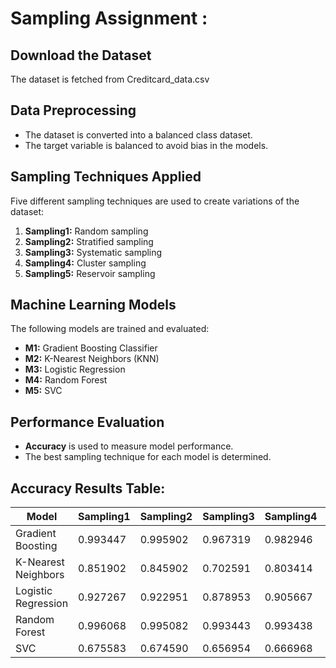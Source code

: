 # Sampling Assignment :

## Download the Dataset

The dataset is fetched from Creditcard_data.csv

## Data Preprocessing

- The dataset is converted into a balanced class dataset.  
- The target variable is balanced to avoid bias in the models.  

## Sampling Techniques Applied

Five different sampling techniques are used to create variations of the dataset:

1. **Sampling1:** Random sampling  
2. **Sampling2:** Stratified sampling  
3. **Sampling3:** Systematic sampling  
4. **Sampling4:** Cluster sampling  
5. **Sampling5:** Reservoir sampling  

## Machine Learning Models

The following models are trained and evaluated:

- **M1:** Gradient Boosting Classifier
- **M2:** K-Nearest Neighbors (KNN)
- **M3:** Logistic Regression   
- **M4:** Random Forest
- **M5:** SVC 

## Performance Evaluation

- **Accuracy** is used to measure model performance.  
- The best sampling technique for each model is determined.

## Accuracy Results Table:

| Model                | Sampling1 | Sampling2 | Sampling3 | Sampling4 | Sampling5 |
|---------------------|-----------|-----------|-----------|-----------|-----------|
| Gradient Boosting    | 0.993447  | 0.995902  | 0.967319  | 0.982946  | 0.966063  |
| K-Nearest Neighbors  | 0.851902  | 0.845902  | 0.702591  | 0.803414  | 0.768319  |
| Logistic Regression | 0.927267  | 0.922951  | 0.878953  | 0.905667  | 0.862098  |
| Random Forest       | 0.996068  | 0.995082  | 0.993443  | 0.993438  | 0.984347  |
| SVC                 | 0.675583  | 0.674590  | 0.656954  | 0.666968  | 0.645865  |
